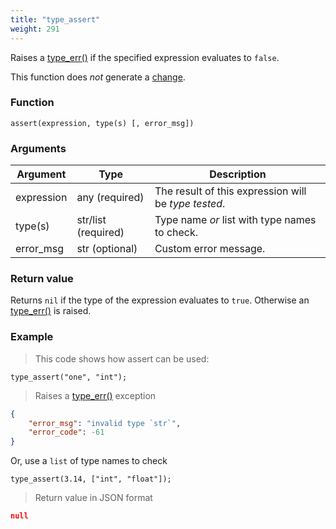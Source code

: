 ```yaml
---
title: "type_assert"
weight: 291
---
```


Raises a [type_err()](../../errors/type_err) if the specified expression evaluates to `false`.

This function does *not* generate a [change](../../overview/changes).

### Function

`assert(expression, type(s) [, error_msg])`

### Arguments

Argument | Type | Description
-------- | ---- | -----------
expression | any (required) | The result of this expression will be *type tested*.
type(s) | str/list (required) | Type name *or* list with type names to check.
error_msg | str (optional) | Custom error message.

### Return value

Returns `nil` if the type of the expression evaluates to `true`. Otherwise
an [type_err()](../../errors/type_err) is raised.

### Example

> This code shows how assert can be used:

```thingsdb,should_err
type_assert("one", "int");
```

> Raises a [type_err()](../../errors/type_err) exception

```json
{
    "error_msg": "invalid type `str`",
    "error_code": -61
}
```

Or, use a `list` of type names to check

```thingsdb,json_response
type_assert(3.14, ["int", "float"]);
```

> Return value in JSON format

```json
null
```
